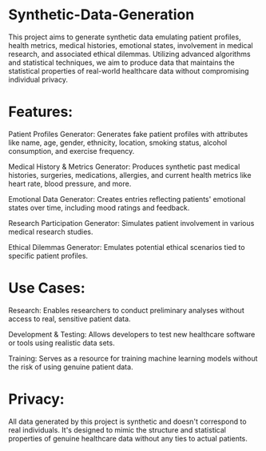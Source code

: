 # Synthetic-Data-Generation
This project aims to generate synthetic data emulating patient profiles, health metrics, medical histories, emotional states, involvement in medical research, and associated ethical dilemmas. Utilizing advanced algorithms and statistical techniques, we aim to produce data that maintains the statistical properties of real-world healthcare data without compromising individual privacy.

# Features:
Patient Profiles Generator: Generates fake patient profiles with attributes like name, age, gender, ethnicity, location, smoking status, alcohol consumption, and exercise frequency.

Medical History & Metrics Generator: Produces synthetic past medical histories, surgeries, medications, allergies, and current health metrics like heart rate, blood pressure, and more.

Emotional Data Generator: Creates entries reflecting patients' emotional states over time, including mood ratings and feedback.

Research Participation Generator: Simulates patient involvement in various medical research studies.

Ethical Dilemmas Generator: Emulates potential ethical scenarios tied to specific patient profiles.

# Use Cases:
Research: Enables researchers to conduct preliminary analyses without access to real, sensitive patient data.

Development & Testing: Allows developers to test new healthcare software or tools using realistic data sets.

Training: Serves as a resource for training machine learning models without the risk of using genuine patient data.

# Privacy:
All data generated by this project is synthetic and doesn't correspond to real individuals. It's designed to mimic the structure and statistical properties of genuine healthcare data without any ties to actual patients.

